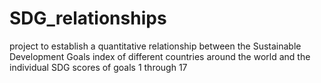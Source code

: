 # SDG_relationships
project to establish a quantitative relationship between the Sustainable Development Goals index of different countries around the world and the individual SDG scores of goals 1 through 17
